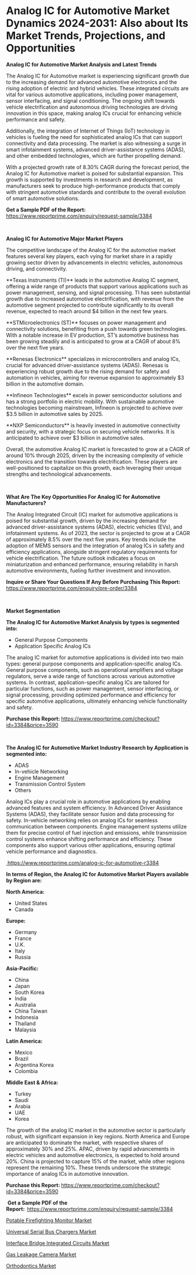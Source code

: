 <p><h1>Analog IC for Automotive Market Dynamics 2024-2031: Also about Its Market Trends, Projections, and Opportunities</h1></p><p><strong>Analog IC for Automotive Market Analysis and Latest Trends</strong></p>
<p><p>The Analog IC for Automotive market is experiencing significant growth due to the increasing demand for advanced automotive electronics and the rising adoption of electric and hybrid vehicles. These integrated circuits are vital for various automotive applications, including power management, sensor interfacing, and signal conditioning. The ongoing shift towards vehicle electrification and autonomous driving technologies are driving innovation in this space, making analog ICs crucial for enhancing vehicle performance and safety.</p><p>Additionally, the integration of Internet of Things (IoT) technology in vehicles is fueling the need for sophisticated analog ICs that can support connectivity and data processing. The market is also witnessing a surge in smart infotainment systems, advanced driver-assistance systems (ADAS), and other embedded technologies, which are further propelling demand.</p><p>With a projected growth rate of 8.30% CAGR during the forecast period, the Analog IC for Automotive market is poised for substantial expansion. This growth is supported by investments in research and development, as manufacturers seek to produce high-performance products that comply with stringent automotive standards and contribute to the overall evolution of smart automotive solutions.</p></p>
<p><strong>Get a Sample PDF of the Report:&nbsp;</strong> <a href="https://www.reportprime.com/enquiry/request-sample/3384">https://www.reportprime.com/enquiry/request-sample/3384</a></p>
<p>&nbsp;</p>
<p><strong>Analog IC for Automotive Major Market Players</strong></p>
<p><p>The competitive landscape of the Analog IC for the automotive market features several key players, each vying for market share in a rapidly growing sector driven by advancements in electric vehicles, autonomous driving, and connectivity.</p><p>**Texas Instruments (TI)** leads in the automotive Analog IC segment, offering a wide range of products that support various applications such as power management, sensing, and signal processing. TI has seen substantial growth due to increased automotive electrification, with revenue from the automotive segment projected to contribute significantly to its overall revenue, expected to reach around $4 billion in the next few years.</p><p>**STMicroelectronics (ST)** focuses on power management and connectivity solutions, benefiting from a push towards green technologies. With a notable increase in EV production, ST’s automotive business has been growing steadily and is anticipated to grow at a CAGR of about 8% over the next five years.</p><p>**Renesas Electronics** specializes in microcontrollers and analog ICs, crucial for advanced driver-assistance systems (ADAS). Renesas is experiencing robust growth due to the rising demand for safety and automation in vehicles, aiming for revenue expansion to approximately $3 billion in the automotive domain.</p><p>**Infineon Technologies** excels in power semiconductor solutions and has a strong portfolio in electric mobility. With sustainable automotive technologies becoming mainstream, Infineon is projected to achieve over $3.5 billion in automotive sales by 2025.</p><p>**NXP Semiconductors** is heavily invested in automotive connectivity and security, with a strategic focus on securing vehicle networks. It is anticipated to achieve over $3 billion in automotive sales.</p><p>Overall, the automotive Analog IC market is forecasted to grow at a CAGR of around 10% through 2025, driven by the increasing complexity of vehicle electronics and the transition towards electrification. These players are well-positioned to capitalize on this growth, each leveraging their unique strengths and technological advancements.</p></p>
<p>&nbsp;</p>
<p><strong>What Are The Key Opportunities For Analog IC for Automotive Manufacturers?</strong></p>
<p><p>The Analog Integrated Circuit (IC) market for automotive applications is poised for substantial growth, driven by the increasing demand for advanced driver-assistance systems (ADAS), electric vehicles (EVs), and infotainment systems. As of 2023, the sector is projected to grow at a CAGR of approximately 8.5% over the next five years. Key trends include the adoption of MEMS sensors and the integration of analog ICs in safety and efficiency applications, alongside stringent regulatory requirements for vehicle electrification. The future outlook indicates a focus on miniaturization and enhanced performance, ensuring reliability in harsh automotive environments, fueling further investment and innovation.</p></p>
<p><strong>Inquire or Share Your Questions If Any Before Purchasing This Report:</strong> <a href="https://www.reportprime.com/enquiry/pre-order/3384">https://www.reportprime.com/enquiry/pre-order/3384</a></p>
<p>&nbsp;</p>
<p><strong>Market Segmentation</strong></p>
<p><strong>The Analog IC for Automotive Market Analysis by types is segmented into:</strong></p>
<p><ul><li>General Purpose Components</li><li>Application Specific Analog ICs</li></ul></p>
<p><p>The analog IC market for automotive applications is divided into two main types: general purpose components and application-specific analog ICs. General purpose components, such as operational amplifiers and voltage regulators, serve a wide range of functions across various automotive systems. In contrast, application-specific analog ICs are tailored for particular functions, such as power management, sensor interfacing, or signal processing, providing optimized performance and efficiency for specific automotive applications, ultimately enhancing vehicle functionality and safety.</p></p>
<p><strong>Purchase this Report:&nbsp;</strong><a href="https://www.reportprime.com/checkout?id=3384&price=3590">https://www.reportprime.com/checkout?id=3384&price=3590</a></p>
<p>&nbsp;</p>
<p><strong>The Analog IC for Automotive Market Industry Research by Application is segmented into:</strong></p>
<p><ul><li>ADAS</li><li>In-vehicle Networking</li><li>Engine Management</li><li>Transmission Control System</li><li>Others</li></ul></p>
<p><p>Analog ICs play a crucial role in automotive applications by enabling advanced features and system efficiency. In Advanced Driver Assistance Systems (ADAS), they facilitate sensor fusion and data processing for safety. In-vehicle networking relies on analog ICs for seamless communication between components. Engine management systems utilize them for precise control of fuel injection and emissions, while transmission control systems enhance shifting performance and efficiency. These components also support various other applications, ensuring optimal vehicle performance and diagnostics.</p></p>
<p><a href="https://www.reportprime.com/analog-ic-for-automotive-r3384">&nbsp;https://www.reportprime.com/analog-ic-for-automotive-r3384</a></p>
<p><strong>In terms of Region, the Analog IC for Automotive Market Players available by Region are:</strong></p>
<p>
    <p> <strong> North America: </strong>
        <ul>
            <li>United States</li>
            <li>Canada</li>
        </ul>
        </p> 
    <p> <strong> Europe: </strong>
        <ul>
            <li>Germany</li>
            <li>France</li>
            <li>U.K.</li>
            <li>Italy</li>
            <li>Russia</li>
        </ul>
        </p> 
    <p> <strong> Asia-Pacific: </strong>
        <ul>
            <li>China</li>
            <li>Japan</li>
            <li>South Korea</li>
            <li>India</li>
            <li>Australia</li>
            <li>China Taiwan</li>
            <li>Indonesia</li>
            <li>Thailand</li>
            <li>Malaysia</li>
        </ul>
        </p> 
    <p> <strong> Latin America: </strong>
        <ul>
            <li>Mexico</li>
            <li>Brazil</li>
            <li>Argentina Korea</li>
            <li>Colombia</li>
        </ul>
        </p> 
    <p> <strong> Middle East & Africa: </strong>
        <ul>
            <li>Turkey</li>
            <li>Saudi</li>
            <li>Arabia</li>
            <li>UAE</li>
            <li>Korea</li>
        </ul>
    </p>
    </p>
<p><p>The growth of the analog IC market in the automotive sector is particularly robust, with significant expansion in key regions. North America and Europe are anticipated to dominate the market, with respective shares of approximately 30% and 25%. APAC, driven by rapid advancements in electric vehicles and automotive electronics, is expected to hold around 20%. China is projected to capture 15% of the market, while other regions represent the remaining 10%. These trends underscore the strategic importance of analog ICs in automotive innovation.</p></p>
<p><strong>Purchase this Report: </strong><a href="https://www.reportprime.com/checkout?id=3384&price=3590">https://www.reportprime.com/checkout?id=3384&price=3590</a></p>
<p>&nbsp;<strong>Get a Sample PDF of the Report:&nbsp;&nbsp;</strong><a href="https://www.reportprime.com/enquiry/request-sample/3384">https://www.reportprime.com/enquiry/request-sample/3384</a></p>
<p><strong></strong></p>
<p><p><a href="https://issuu.com/reportprime-2/docs/potable-firefighting-monitor-market_c6c9ed6cc832df">Potable Firefighting Monitor Market</a></p><p><a href="https://github.com/RuthLucas64/Market-Research-Report-List-1/blob/main/universal-serial-bus-chargers-market.md">Universal Serial Bus Chargers Market</a></p><p><a href="https://github.com/LilianFaulkner65/Market-Research-Report-List-1/blob/main/interface-bridge-integrated-circuits-market.md">Interface Bridge Integrated Circuits Market</a></p><p><a href="https://issuu.com/reportprime-2/docs/gas-leakage-camera-market-size-2030_97d5eebffdf2ad">Gas Leakage Camera Market</a></p><p><a href="https://www.linkedin.com/pulse/strategic-insights-global-orthodontics-market-trends-2024-gc68e?trackingId=fgHNYssoRjCCxmSWF27Flg%3D%3D">Orthodontics Market</a></p></p>